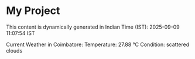 # My Project

This content is dynamically generated in Indian Time (IST): 2025-09-09 11:07:54 IST


Current Weather in Coimbatore:
Temperature: 27.88 °C
Condition: scattered clouds
